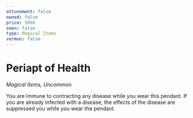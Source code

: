```yaml
---
attunement: false
owned: false
price: 5000
seen: false
type: Magical Items
vermun: false
---
```

# Periapt of Health

*Magical Items, Uncommon*

You are immune to contracting any disease while you wear this pendant. If you are already infected with a disease, the effects of the disease are suppressed you while you wear the pendant.
